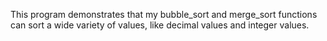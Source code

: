 This program demonstrates that my bubble_sort and merge_sort functions can sort a wide variety of values, like decimal values and integer values.
